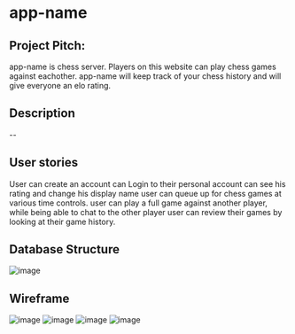# app-name

## Project Pitch: 
app-name is chess server. Players on this website can play chess games against eachother. app-name will keep track of your chess history and will give everyone an elo rating.

## Description
--

## User stories
  User can create an account
  can Login to their personal account
  can see his rating and change his display name
  user can queue up for chess games at various time controls.
  user can play a full game against another player, while being able to chat to the other player
  user can review their games by looking at their game history. 
  
## Database Structure
![image](https://user-images.githubusercontent.com/99115851/207410179-71a89519-2800-4592-89a2-d323495485f1.png)

## Wireframe
![image](https://user-images.githubusercontent.com/99115851/207410307-68f6fe07-6ed2-451c-afc0-d33352c9614f.png)
![image](https://user-images.githubusercontent.com/99115851/207410393-6d480b06-0061-405f-95c1-7b9d86fee37a.png)
![image](https://user-images.githubusercontent.com/99115851/207410434-0526a383-7777-4f1b-9439-03d24de16abf.png)
![image](https://user-images.githubusercontent.com/99115851/207413191-0c46ef38-7e04-48be-9d40-0e53c557de35.png)
